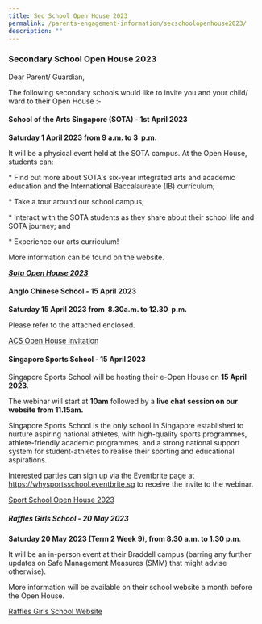 ```yaml
---
title: Sec School Open House 2023
permalink: /parents-engagement-information/secschoolopenhouse2023/
description: ""
---
```

  

### Secondary School Open House 2023

Dear Parent/ Guardian,

The following secondary schools would like to invite you and your child/ ward to their Open House :-

#### **School of the Arts Singapore (SOTA) - 1st April 2023**

 **Saturday 1 April 2023 from 9 a.m. to 3  p.m.**

It will be a physical event held at the SOTA campus. At the Open House, students can:

\* Find out more about SOTA's six-year integrated arts and academic education and the International Baccalaureate (IB) curriculum;

\* Take a tour around our school campus;

\* Interact with the SOTA students as they share about their school life and SOTA journey; and

\* Experience our arts curriculum!

More information can be found on the website.

***[Sota Open House 2023](sota.edu.sg/oh2023)***

#### **Anglo Chinese School - 15 April 2023**

 **Saturday 15 April 2023 from  8.30a.m. to 12.30  p.m.**

Please refer to the attached enclosed.

[ACS Open House Invitation](/files/ACS(I)%202023%20Open%20House%20Invitation.pdf)

#### **Singapore Sports School - 15 April 2023**

Singapore Sports School will be hosting their e-Open House on **15 April 2023**. 

The webinar will start at **10am** followed by a **live chat session on our website from 11.15am.**    

Singapore Sports School is the only school in Singapore established to nurture aspiring national athletes, with high-quality sports programmes, athlete-friendly academic programmes, and a strong national support system for student-athletes to realise their sporting and educational aspirations.

Interested parties can sign up via the Eventbrite page at https://whysportsschool.eventbrite.sg to receive the invite to the webinar.

[Sport School Open House 2023](/files/Sports%20School%20e-Open%20House.pdf)

##### **Raffles Girls School - 20 May 2023**

 **Saturday 20 May 2023 (Term 2 Week 9), from 8.30 a.m. to 1.30 p.m**.

It will be an in-person event at their Braddell campus (barring any further updates on Safe Management Measures (SMM) that might advise otherwise).

More information will be available on their school website a month before the Open House.   

[Raffles Girls School Website](https://www.rgs.edu.sg/)

